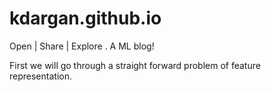 # kdargan.github.io
Open | Share | Explore . A ML blog!

First we will go through a straight forward problem of feature representation.


